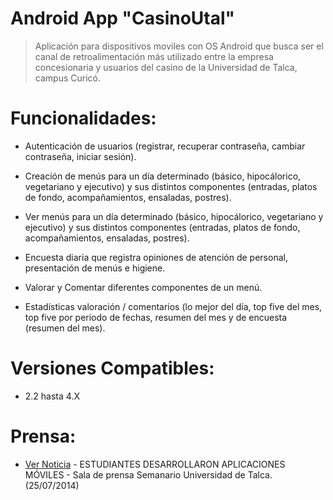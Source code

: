 Android App "CasinoUtal"
=========

> Aplicación para dispositivos moviles con OS Android que busca ser el canal de retroalimentación más utilizado entre la empresa concesionaria y usuarios del casino de la Universidad de Talca, campus Curicó.


Funcionalidades:
=========

  - Autenticación de usuarios (registrar, recuperar contraseña, cambiar contraseña, iniciar sesión). 
  
  - Creación de menús para un día determinado (básico, hipocálorico, vegetariano y ejecutivo) y sus distintos componentes (entradas, platos de fondo, acompañamientos, ensaladas, postres).
  
  - Ver menús para un día determinado (básico, hipocálorico, vegetariano y ejecutivo) y sus distintos componentes (entradas, platos de fondo, acompañamientos, ensaladas, postres).
  - Encuesta diaria que registra opiniones de atención de personal, presentación de menús e higiene.
  
  - Valorar y Comentar diferentes componentes de un menú.
  
  - Estadísticas valoración / comentarios (lo mejor del día, top five del mes, top five por periodo de fechas, resumen del mes y de encuesta (resumen del mes).


 
Versiones Compatibles:
=========

 - 2.2 hasta 4.X



Prensa:
=========

* [Ver Noticia] - ESTUDIANTES DESARROLLARON APLICACIONES MÓVILES - Sala de prensa Semanario Universidad de Talca. (25/07/2014)


[Ver Noticia]:http://www.utalca.cl/link.cgi//SalaPrensa/Estudiantes/7921


